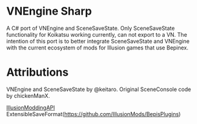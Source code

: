# VNEngine Sharp
A C# port of VNEngine and SceneSaveState. Only SceneSaveState functionality for Koikatsu working currently, can not export to a VN.
The intention of this port is to better integrate SceneSaveState and VNEngine with the current ecosystem of mods for Illusion games that use Bepinex.

# Attributions

VNEngine and SceneSaveState by @keitaro.
Original SceneConsole code by chickenManX.

[IllusionModdingAPI](https://github.com/IllusionMods/IllusionModdingAPI)
ExtensibleSaveFormat(https://github.com/IllusionMods/BepisPlugins)
